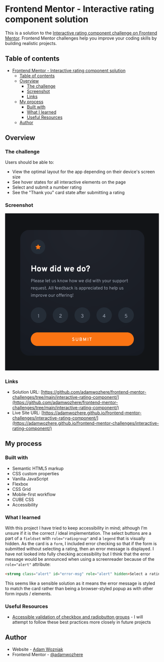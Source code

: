 # Frontend Mentor - Interactive rating component solution

This is a solution to the [Interactive rating component challenge on Frontend Mentor](https://www.frontendmentor.io/challenges/interactive-rating-component-koxpeBUmI). Frontend Mentor challenges help you improve your coding skills by building realistic projects. 

## Table of contents

- [Frontend Mentor - Interactive rating component solution](#frontend-mentor---interactive-rating-component-solution)
  - [Table of contents](#table-of-contents)
  - [Overview](#overview)
    - [The challenge](#the-challenge)
    - [Screenshot](#screenshot)
    - [Links](#links)
  - [My process](#my-process)
    - [Built with](#built-with)
    - [What I learned](#what-i-learned)
    - [Useful Resources](#useful-resources)
  - [Author](#author)


## Overview

### The challenge

Users should be able to:

- View the optimal layout for the app depending on their device's screen size
- See hover states for all interactive elements on the page
- Select and submit a number rating
- See the "Thank you" card state after submitting a rating

### Screenshot

![](./screenshot.png)


### Links

- Solution URL: [https://github.com/adamwozhere/frontend-mentor-challenges/tree/main/interactive-rating-component/](https://github.com/adamwozhere/frontend-mentor-challenges/tree/main/interactive-rating-component/)
- Live Site URL: [https://adamwozhere.github.io/frontend-mentor-challenges/interactive-rating-component/](https://adamwozhere.github.io/frontend-mentor-challenges/interactive-rating-component/)

## My process

### Built with

- Semantic HTML5 markup
- CSS custom properties
- Vanilla JavaScript
- Flexbox
- CSS Grid
- Mobile-first workflow
- CUBE CSS
- Accessibility

### What I learned

With this project I have tried to keep accessibility in mind; although I'm unsure if it is the correct / ideal implementation. The select buttons are a part of a `fieldset` with `role="radiogroup"` and a `legend` that is visually hidden. As the card is a `form`, I included error checking so that if the form is submitted without selecting a rating, then an error message is displayed. I have not looked into fully checking accessibility but I think that the error message would be announced when using a screenreader because of the `role="alert"` attribute:

```html
<strong class="alert" id="error-msg" role="alert" hidden>Select a rating from 1 to 5</strong>
```
This seems like a sensible solution as it means the error message is styled to match the card rather than being a browser-styled popup as with other form inputs / elements.

### Useful Resources

- [Accessible validation of checkbox and radiobutton groups](https://blog.tenon.io/accessible-validation-of-checkbox-and-radiobutton-groups/) - I will attempt to follow these best practices more closely in future projects

## Author

- Website - [Adam Wozniak](https://www.adamwozniak.uk)
- Frontend Mentor - [@adamwozhere](https://www.frontendmentor.io/profile/adamwozhere)


